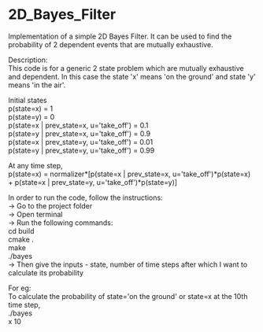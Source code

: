 # 2D_Bayes_Filter  
Implementation of a simple 2D Bayes Filter. It can be used to find the probability of 2 dependent events that are mutually exhaustive.  

Description:  
This code is for a generic 2 state problem which are mutually exhaustive and dependent. In this case the state 'x' means 'on the ground' and state 'y' means 'in the air'.  

Initial states  
p(state=x) = 1  
p(state=y) = 0  
p(state=x | prev_state=x, u='take_off') = 0.1  
p(state=y | prev_state=x, u='take_off') = 0.9  
p(state=x | prev_state=y, u='take_off') = 0.01  
p(state=y | prev_state=y, u='take_off') = 0.99  
  
At any time step,  
p(state=x) = normalizer*[p(state=x | prev_state=x, u='take_off')*p(state=x) + p(state=x | prev_state=y, u='take_off')*p(state=y)]  
  
In order to run the code, follow the instructions:  
-> Go to the project folder  
-> Open terminal  
-> Run the following commands:  
	cd build  
	cmake .  
	make  
	./bayes  
-> Then give the inputs - state, number of time steps after which I want to calculate its probability  
  
For eg:  
To calculate the probability of state='on the ground' or state=x at the 10th time step,  
./bayes  
x 10  

